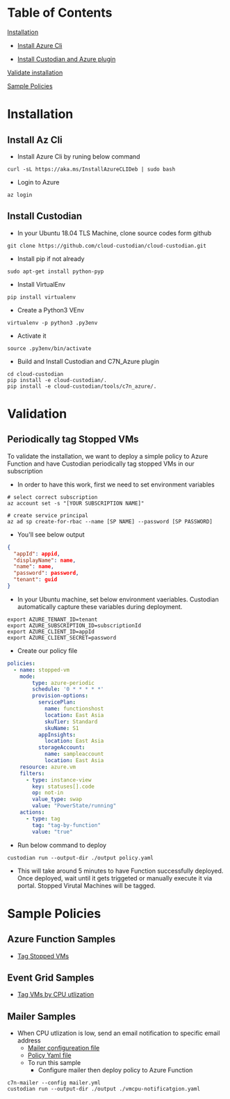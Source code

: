 Table of Contents
=================

[Installation](#Installation)

-   [Install Azure Cli](#Install-Az-Cli)

-   [Install Custodian and Azure plugin](#Install-Custodian)

[Validate installation](#Validation)

[Sample Policies](#Sample-Policies)


# Installation

## Install Az Cli

-   Install Azure Cli by runing below command

```shell
curl -sL https://aka.ms/InstallAzureCLIDeb | sudo bash
```

-   Login to Azure

```shell
az login
```

## Install Custodian

-   In your Ubuntu 18.04 TLS Machine, clone source codes form github

```shell
git clone https://github.com/cloud-custodian/cloud-custodian.git
```

-   Install pip if not already

```shell
sudo apt-get install python-pyp
```

-   Install VirtualEnv

```shell
pip install virtualenv
```

-   Create a Python3 VEnv

```shell
virtualenv -p python3 .py3env
```

-   Activate it

```shell
source .py3env/bin/activate
```

-   Build and Install Custodian and C7N_Azure plugin

```shell
cd cloud-custodian
pip install -e cloud-custodian/.
pip install -e cloud-custodian/tools/c7n_azure/.
```

# Validation
## Periodically tag Stopped VMs

To validate the installation, we want to deploy a simple policy to Azure Function and have Custodian periodically tag stopped VMs in our subscription

-   In order to have this work, first we need to set environment variables

```shell
# select correct subscription
az account set -s "[YOUR SUBSCRIPTION NAME]"

# create service principal
az ad sp create-for-rbac --name [SP NAME] --password [SP PASSWORD]
```

-   You'll see below output

```json
{
  "appId": appid,
  "displayName": name,
  "name": name,
  "password": password,
  "tenant": guid
}
```

-   In your Ubuntu machine, set below environment vaeriables. Custodian automatically capture these variables during deployment.

```shell
export AZURE_TENANT_ID=tenant
export AZURE_SUBSCRIPTION_ID=subscriptionId
export AZURE_CLIENT_ID=appId
export AZURE_CLIENT_SECRET=password
```

-   Create our policy file

```yaml
policies:
  - name: stopped-vm
    mode:
        type: azure-periodic
        schedule: '0 * * * * *'
        provision-options:
          servicePlan:
            name: functionshost
            location: East Asia
            skuTier: Standard
            skuName: S1
          appInsights:
            location: East Asia
          storageAccount:
            name: sampleaccount
            location: East Asia
    resource: azure.vm
    filters:
      - type: instance-view
        key: statuses[].code
        op: not-in
        value_type: swap
        value: "PowerState/running"
    actions:
      - type: tag
        tag: "tag-by-function"
        value: "true"
```

-   Run below command to deploy

```shell
custodian run --output-dir ./output policy.yaml
```

-   This will take around 5 minutes to have Function successfully deployed. Once deployed, wait until it gets triggeted or manually execute it via portal. Stopped Virutal Machines will be tagged.

# Sample Policies

##  Azure Function Samples

-   [Tag Stopped VMs](policies/tag-stopped-vm.yaml)

##  Event Grid Samples

-   [Tag VMs by CPU utlization](policies/event-grid.yaml)

##  Mailer Samples

- When CPU utlization is low, send an email notification to specific email address 
  - [Mailer configureation file](policies/mailer/mailer.yaml)
  - [Policy Yaml file](policies/mailer/vmcpu-notificatgion.yaml)
  - To run this sample
    - Configure mailer then deploy policy to Azure Function
```
c7n-mailer --config mailer.yml 
custodian run --output-dir ./output ./vmcpu-notificatgion.yaml
```